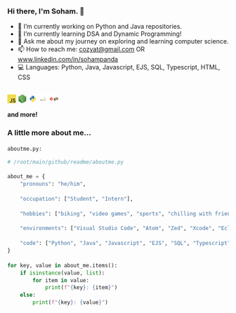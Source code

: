 ### Hi there, I'm Soham. 👋

- 🔭 I’m currently working on Python and Java repositories.
- 🌱 I’m currently learning DSA and Dynamic Programming!
- 💬 Ask me about my journey on exploring and learning computer science.
- 📫 How to reach me: cozyat@gmail.com OR www.linkedin.com/in/sohampanda
- 💻 Languages: Python, Java, Javascript, EJS, SQL, Typescript, HTML, CSS

<br>
<code><img height="20" src="https://raw.githubusercontent.com/github/explore/80688e429a7d4ef2fca1e82350fe8e3517d3494d/topics/javascript/javascript.png"></code>
<code><img height="20" src="https://raw.githubusercontent.com/github/explore/80688e429a7d4ef2fca1e82350fe8e3517d3494d/topics/nodejs/nodejs.png"></code>
<code><img height="20" src="https://raw.githubusercontent.com/github/explore/80688e429a7d4ef2fca1e82350fe8e3517d3494d/topics/python/python.png"></code>
<code><img height="20" src="https://raw.githubusercontent.com/github/explore/80688e429a7d4ef2fca1e82350fe8e3517d3494d/topics/mysql/mysql.png"></code>
<code><img height="20" src="https://raw.githubusercontent.com/github/explore/80688e429a7d4ef2fca1e82350fe8e3517d3494d/topics/git/git.png"></code>
<br>

**and more!**

### A little more about me...  

`aboutme.py:`
```Python
# /root/main/github/readme/aboutme.py

about_me = {
    "pronouns": "he/him",

    "occupation": ["Student", "Intern"],

    "hobbies": ["biking", "video games", "sports", "chilling with friends", "coding", "listening to music"],

    "environments": ["Visual Studio Code", "Atom", "Zed", "Xcode", "Eclipse", "Venv"],

    "code": ["Python", "Java", "Javascript", "EJS", "SQL", "Typescript", "HTML", "CSS"]
}

for key, value in about_me.items():
    if isinstance(value, list):
        for item in value:
            print(f"{key}: {item}")
    else:
        print(f"{key}: {value}")


```

